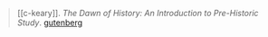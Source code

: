 > [[c-keary]]. *The Dawn of History: An Introduction to Pre-Historic Study*. [gutenberg](https://www.gutenberg.org/ebooks/52030)